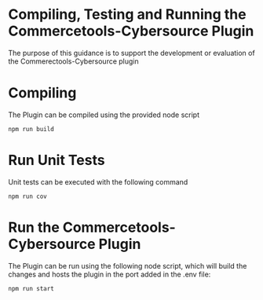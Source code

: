 # Compiling, Testing and Running the Commercetools-Cybersource Plugin

The purpose of this guidance is to support the development or evaluation of the Commerectools-Cybersource plugin

# Compiling

The Plugin can be compiled using the provided node script

	npm run build

# Run Unit Tests

Unit tests can be executed with the following command

	npm run cov

# Run the Commercetools-Cybersource Plugin

The Plugin  can be run using the following node script, which will build the changes and hosts the plugin in the port added in the .env file:

	npm run start

